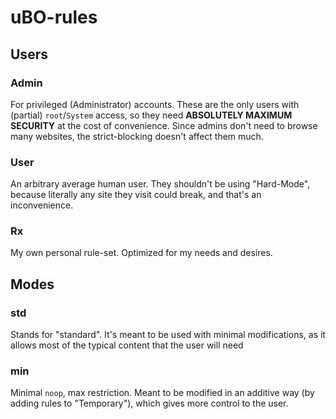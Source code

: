 # uBO-rules

## Users

### Admin
For privileged (Administrator) accounts. These are the only users with (partial) `root`/`System` access, so they need **ABSOLUTELY MAXIMUM SECURITY** at the cost of convenience. Since admins don't need to browse many websites, the strict-blocking doesn't affect them much.

### User
An arbitrary average human user. They shouldn't be using "Hard-Mode", because literally any site they visit could break, and that's an inconvenience.

### Rx
My own personal rule-set. Optimized for my needs and desires.

## Modes

### std
Stands for "standard". It's meant to be used with minimal modifications, as it allows most of the typical content that the user will need

### min
Minimal `noop`, max restriction. Meant to be modified in an additive way (by adding rules to "Temporary"), which gives more control to the user.
